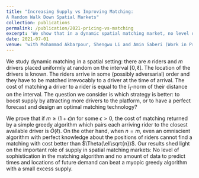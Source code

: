 ```yaml
---
title: "Increasing Supply vs Improving Matching:
A Random Walk Down Spatial Markets"
collection: publications
permalink: /publication/2021-pricing-vs-matching
excerpt: 'We show that in a dynamic spatial matching market, no level of sophistication in the matching algorithm and no amount of data to predict times and locations of future demand can beat a naive greedy algorithm with a small excess supply.'
date: 2021-07-01
venue: 'with Mohammad Akbarpour, Shengwu Li and Amin Saberi (Work in Progress)'
---
```

We study dynamic matching in a spatial setting: there are $n$ riders and $m$ drivers placed uniformly at random on the interval $[0,\ell]$.   The location of the drivers is known. The riders arrive in some (possibly adversarial) order and they have to be matched irrevocably to a driver at the time of  arrival. The cost of matching a driver to a rider is equal to the $l_1$-norm of their distance on the interval. The question we consider is  which strategy is better: to boost supply by attracting more drivers to the platform, or to have a perfect forecast and design an optimal matching technology?

We prove that if  $m\geq (1+\epsilon)n$ for some $\epsilon>0$, the cost of matching returned by a simple greedy algorithm which pairs each arriving rider to the closest available driver is $\tilde{O}(\ell)$. On the other hand, when $n=m$, even an omniscient algorithm with perfect knowledge about the positions of riders cannot find a matching with cost better than $\Theta(\ell\sqrt{n})$. Our results shed light on the important role of supply in spatial matching markets: No level of sophistication in the matching algorithm and no amount of data to predict times and locations of future demand can beat a myopic greedy algorithm with a small excess supply.
